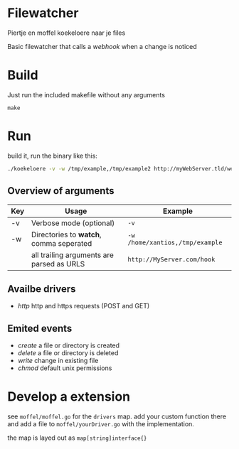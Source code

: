 # Filewatcher
Piertje en moffel koekeloere naar je files

Basic filewatcher that calls a *webhook* when a change is noticed

# Build
Just run the included makefile without any arguments

`make `

# Run
build it, run the binary like this:

```bash
./koekeloere -v -w /tmp/example,/tmp/example2 http://myWebServer.tld/webhook
```

## Overview of arguments 

| Key   | Usage                                             | Example                                   |
|----   |----                                               |----                                       |
| -v    | Verbose mode (optional)                           | `-v`                                      |
| -w    | Directories to **watch**, comma seperated         | `-w /home/xantios,/tmp/example`           |
|       | all trailing arguments are parsed as URLS         | `http://MyServer.com/hook`                |

## Availbe drivers
- _http_ http and https requests (POST and GET)

## Emited events
- _create_ a file or directory is created
- _delete_ a file or directory is deleted
- _write_ change in existing file
- _chmod_ default unix permissions

# Develop a extension
see `moffel/moffel.go` for the `drivers` map. add your custom function there and add a file to `moffel/yourDriver.go` with the implementation.

the map is layed out as `map[string]interface{}`
